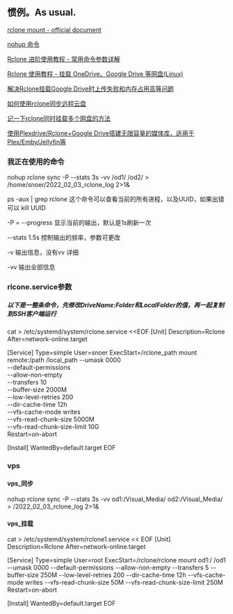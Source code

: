 ## 惯例。As usual.
[rclone mount - official document](https://rclone.org/commands/rclone_mount/)

[nohup 命令](https://www.cnblogs.com/suanec/p/7129164.html)

[Rclone 进阶使用教程 - 常用命令参数详解](https://p3terx.com/archives/rclone-advanced-user-manual-common-command-parameters.html)

[Rclone 使用教程 - 挂载 OneDrive、Google Drive 等网盘(Linux)](https://p3terx.com/archives/linux-vps-uses-rclone-to-mount-network-drives-such-as-onedrive-and-google-drive.html)

[解决Rclone挂载Google Drive时上传失败和内存占用高等问题](https://www.moerats.com/archives/877/)

[如何使用rclone同步远程云盘](https://zhangzr.com/2018/11/08/rclone/)

[记一下rclone同时挂载多个网盘的方法](https://www.b2fun.net/archives/213)

[使用Plexdrive/Rclone+Google Drive搭建无限容量的媒体库，适用于Plex/Emby/Jellyfin等](https://www.moerats.com/archives/870/#%E7%9B%B8%E5%85%B3%E6%95%99%E7%A8%8B)


### 我正在使用的命令

nohup rclone sync -P --stats 3s -vv  /od1/  /od2/  >  /home/snoer/2022_02_03_rclone_log 2>1&

ps -aux | grep rclone  这个命令可以查看当前的所有进程，以及UUID，如果出错可以 kill UUID

-P  =  --progress 显示当前的输出，默认是1s刷新一次

--stats 1.5s 控制输出的频率，参数可更改

-v   输出信息，没有vv 详细

-vv  输出全部信息

### rlcone.service参数
##### 以下是一整条命令，先修改DriveName:Folder和LocalFolder的值，再一起复制到SSH客户端运行

cat > /etc/systemd/system/rclone.service <<EOF
[Unit]
Description=Rclone
After=network-online.target

[Service]
Type=simple
User=snoer
ExecStart=/rclone_path mount remote:/path   /local_path   --umask 0000  \
 --default-permissions   \
 --allow-non-empty  \
 --transfers 10   \
 --buffer-size 2000M   \
 --low-level-retries 200   \
 --dir-cache-time 12h   \
 --vfs-cache-mode writes   \
 --vfs-read-chunk-size 5000M   \
 --vfs-read-chunk-size-limit 10G \
Restart=on-abort

[Install]
WantedBy=default.target
EOF



### vps

#### vps_同步

nohup rclone sync -P --stats 3s -vv  od1:/Visual_Media/  od2:/Visual_Media/   >  /2022_02_03_rclone_log 2>1&

#### vps_挂载
cat > /etc/systemd/system/rclone1.service << EOF
[Unit]
Description=Rclone
After=network-online.target

[Service]
Type=simple
User=root
ExecStart=/rclone/rclone mount od1:/   /od1   --umask 0000   --default-permissions    --allow-non-empty   --transfers 5    --buffer-size 250M    --low-level-retries 200    --dir-cache-time 12h    --vfs-cache-mode writes    --vfs-read-chunk-size 50M    --vfs-read-chunk-size-limit 250M
Restart=on-abort

[Install]
WantedBy=default.target
EOF

